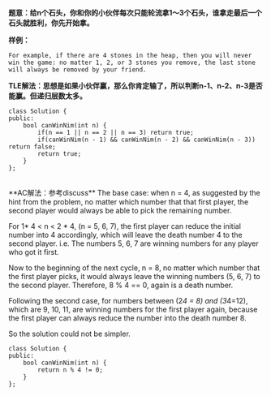**题意：给n个石头，你和你的小伙伴每次只能轮流拿1～3个石头，谁拿走最后一个石头就胜利，你先开始拿。**

**样例：**
```
For example, if there are 4 stones in the heap, then you will never win the game: no matter 1, 2, or 3 stones you remove, the last stone will always be removed by your friend.
```

**TLE解法：思想是如果小伙伴赢，那么你肯定输了，所以判断n-1、n-2、n-3是否能赢。但递归层数太多。**

```
class Solution {
public:
    bool canWinNim(int n) {
        if(n == 1 || n == 2 || n == 3) return true;
        if(canWinNim(n - 1) && canWinNim(n - 2) && canWinNim(n - 3)) return false;
        return true;
    }
};
```
<br/>
**AC解法：参考discuss**
The base case: when n = 4, as suggested by the hint from the problem, no matter which number that that first player, the second player would always be able to pick the remaining number.

For 1* 4 < n < 2 * 4, (n = 5, 6, 7), the first player can reduce the initial number into 4 accordingly, which will leave the death number 4 to the second player. i.e. The numbers 5, 6, 7 are winning numbers for any player who got it first.

Now to the beginning of the next cycle, n = 8, no matter which number that the first player picks, it would always leave the winning numbers (5, 6, 7) to the second player. Therefore, 8 % 4 == 0, again is a death number.

Following the second case, for numbers between (2*4 = 8) and (3*4=12), which are 9, 10, 11, are winning numbers for the first player again, because the first player can always reduce the number into the death number 8.

So the solution could not be simpler.
```
class Solution {
public:
    bool canWinNim(int n) {
        return n % 4 != 0;
    }
};
```

